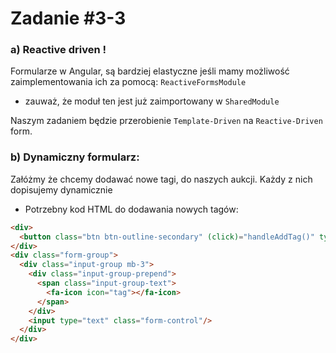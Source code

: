 # Zadanie #3-3
### a) Reactive driven !
Formularze w Angular, są bardziej elastyczne jeśli mamy możliwość zaimplementowania ich za pomocą: `ReactiveFormsModule`

- zauważ, że moduł ten jest już zaimportowany w `SharedModule`

Naszym zadaniem będzie przerobienie `Template-Driven` na `Reactive-Driven` form.


### b) Dynamiczny formularz:
Załóżmy że chcemy dodawać nowe tagi, do naszych aukcji.
Każdy z nich dopisujemy dynamicznie

- Potrzebny kod HTML do dodawania nowych tagów:
```html
<div>
  <button class="btn btn-outline-secondary" (click)="handleAddTag()" type="button">Dodaj tag</button>
</div>
<div class="form-group">
  <div class="input-group mb-3">
    <div class="input-group-prepend">
      <span class="input-group-text">
        <fa-icon icon="tag"></fa-icon>
      </span>
    </div>
    <input type="text" class="form-control"/>
  </div>
</div>
```


